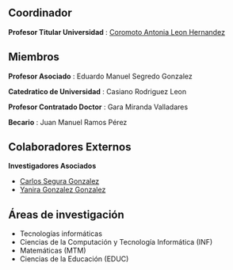 ## Coordinador

**Profesor Titular Universidad**
:   [Coromoto Antonia Leon Hernandez](coro.md)

## Miembros

**Profesor Asociado**
:   Eduardo Manuel Segredo Gonzalez

**Catedratico de Universidad**
:   Casiano Rodriguez Leon

**Profesor Contratado Doctor**
:   Gara Miranda Valladares


**Becario**
:   Juan Manuel Ramos Pérez

## Colaboradores Externos

**Investigadores Asociados**
*   [Carlos Segura Gonzalez](http://www.cimat.mx/es/content/segura-gonz%C3%A1lez-carlos)
*   [Yanira Gonzalez Gonzalez](https://www.researchgate.net/profile/Yanira_Gonzalez)

## Áreas de investigación 

* Tecnologías informáticas 
* Ciencias de la Computación y Tecnología Informática (INF) 
* Matemáticas (MTM) 
* Ciencias de la Educación (EDUC)
